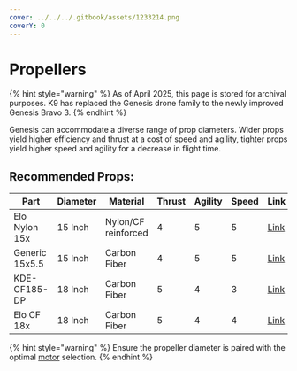 ```yaml
---
cover: ../../../.gitbook/assets/1233214.png
coverY: 0
---
```


# Propellers

{% hint style="warning" %}
As of April 2025, this page is stored for archival purposes. K9 has replaced the Genesis drone family to the newly improved Genesis Bravo 3.
{% endhint %}

Genesis can accommodate a diverse range of prop diameters. Wider props yield higher efficiency and thrust at a cost of speed and agility, tighter props yield higher speed and agility for a decrease in flight time.

## Recommended Props:

<table><thead><tr><th>Part</th><th>Diameter</th><th>Material</th><th data-type="rating" data-max="5">Thrust</th><th data-type="rating" data-max="5">Agility</th><th data-type="rating" data-max="5">Speed</th><th>Link</th></tr></thead><tbody><tr><td>Elo Nylon 15x</td><td>15 Inch</td><td>Nylon/CF reinforced</td><td>4</td><td>5</td><td>5</td><td><a href="https://sunnyskyusa.com/collections/polymer-propellers/products/eolo-cn15-5-5-prop">Link</a></td></tr><tr><td>Generic 15x5.5</td><td>15 Inch</td><td>Carbon Fiber</td><td>4</td><td>5</td><td>5</td><td><a href="https://amzn.to/3XRJYLs">Link</a></td></tr><tr><td>KDE-CF185-DP</td><td>18 Inch</td><td>Carbon Fiber</td><td>5</td><td>4</td><td>3</td><td><a href="https://www.kdedirect.com/collections/multi-rotor-propeller-blades/products/kde-cf185-dp">Link</a></td></tr><tr><td>Elo CF 18x</td><td>18 Inch</td><td>Carbon Fiber</td><td>5</td><td>4</td><td>4</td><td><a href="https://sunnyskyusa.com/collections/carbon-fiber-propellers/products/eolo-carbon-fiber-uav-propellers-18x6-5-inch">Link</a></td></tr></tbody></table>

{% hint style="warning" %}
Ensure the propeller diameter is paired with the optimal [motor](../electronics/motor.md) selection.
{% endhint %}

